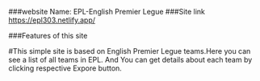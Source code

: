 ###website Name: EPL-English Premier Legue
###Site link
https://epl303.netlify.app/

###Features of this site

#This simple site is based on English Premier Legue teams.Here you can see a list of all teams in EPL. And You can get details about each team by clicking respective Expore button.
